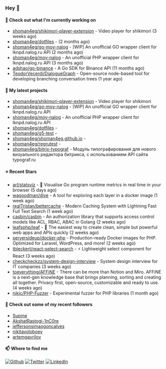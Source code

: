 ### Hey 👋

#### 👷 Check out what I'm currently working on

- [shoman4eg/shikimori-player-extension](https://github.com/shoman4eg/shikimori-player-extension) - Video player for shikimori (3 weeks ago)
- [shoman4eg/dotfiles](https://github.com/shoman4eg/dotfiles) -  (2 months ago)
- [shoman4eg/go-moy-nalog](https://github.com/shoman4eg/go-moy-nalog) - [WIP] An unofficial GO wrapper client for lknpd.nalog.ru API  (2 months ago)
- [shoman4eg/moy-nalog](https://github.com/shoman4eg/moy-nalog) - An unofficial PHP wrapper client for lknpd.nalog.ru API (3 months ago)
- [adshao/go-binance](https://github.com/adshao/go-binance) - A Go SDK for Binance API (11 months ago)
- [TeodorVecerdi/DialogueGraph](https://github.com/TeodorVecerdi/DialogueGraph) - Open-source node-based tool for developing branching conversation trees (1 year ago)

#### 🌱 My latest projects

- [shoman4eg/shikimori-player-extension](https://github.com/shoman4eg/shikimori-player-extension) - Video player for shikimori
- [shoman4eg/go-moy-nalog](https://github.com/shoman4eg/go-moy-nalog) - [WIP] An unofficial GO wrapper client for lknpd.nalog.ru API 
- [shoman4eg/moy-nalog](https://github.com/shoman4eg/moy-nalog) - An unofficial PHP wrapper client for lknpd.nalog.ru API
- [shoman4eg/dotfiles](https://github.com/shoman4eg/dotfiles) - 
- [shoman4eg/g5-test](https://github.com/shoman4eg/g5-test) - 
- [shoman4eg/shoman4eg.github.io](https://github.com/shoman4eg/shoman4eg.github.io) - 
- [shoman4eg/regrutest](https://github.com/shoman4eg/regrutest) - 
- [shoman4eg/bitrix-typograf](https://github.com/shoman4eg/bitrix-typograf) - Модуль типографирования для нового визуального редактора битрикса, с использованием API сайта typograf.ru

#### ⭐ Recent Stars

- [arl/statsviz](https://github.com/arl/statsviz) - :rocket: Visualise Go program runtime metrics in real time in your browser (5 days ago)
- [wagoodman/dive](https://github.com/wagoodman/dive) - A tool for exploring each layer in a docker image (1 week ago)
- [realTristan/bettercache](https://github.com/realTristan/bettercache) - Modern Caching System with Lightning Fast Full Text Search (1 week ago)
- [casbin/casbin](https://github.com/casbin/casbin) - An authorization library that supports access control models like ACL, RBAC, ABAC in Golang (2 weeks ago)
- [leafsphp/leaf](https://github.com/leafsphp/leaf) - 🍁 The easiest way to create clean, simple but powerful web apps and APIs quickly (2 weeks ago)
- [serversideup/docker-php](https://github.com/serversideup/docker-php) - Production-ready Docker images for PHP. Optimized for Laravel, WordPress, and more! (2 weeks ago)
- [tbleckert/react-select-search](https://github.com/tbleckert/react-select-search) - ⚡️ Lightweight select component for React (3 weeks ago)
- [checkcheckzz/system-design-interview](https://github.com/checkcheckzz/system-design-interview) - System design interview for IT companies (3 weeks ago)
- [toeverything/AFFiNE](https://github.com/toeverything/AFFiNE) - There can be more than Notion and Miro. AFFiNE is a next-gen knowledge base that brings planning, sorting and creating all together. Privacy first, open-source, customizable and ready to use.  (4 weeks ago)
- [nikic/PHP-Fuzzer](https://github.com/nikic/PHP-Fuzzer) - Experimental fuzzer for PHP libraries (1 month ago)

#### 👯 Check out some of my recent followers

- [Supme](https://github.com/Supme)
- [AkshatRastogi-1nC0re](https://github.com/AkshatRastogi-1nC0re)
- [jeffersonsimaogoncalves](https://github.com/jeffersonsimaogoncalves)
- [nikitavoloboev](https://github.com/nikitavoloboev)
- [artemgavrilov](https://github.com/artemgavrilov)


#### 📫 Where to find me
<p>
<a href="https://github.com/shoman4eg" target="_blank"><img alt="Github" src="https://img.shields.io/badge/GitHub-%2312100E.svg?&style=for-the-badge&logo=Github&logoColor=white" /></a>
<a href="https://twitter.com/shoman4eg" target="_blank"><img alt="Twitter" src="https://img.shields.io/badge/twitter-%231DA1F2.svg?&style=for-the-badge&logo=twitter&logoColor=white" /></a>
<a href="https://www.linkedin.com/in/artemdubinin/" target="_blank"><img alt="LinkedIn" src="https://img.shields.io/badge/linkedin-%230077B5.svg?&style=for-the-badge&logo=linkedin&logoColor=white" /></a>
</p>
